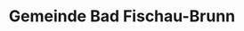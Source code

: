 ---
title: Gemeinde Bad Fischau-Brunn
url: /gemeinde-bad-fischau-brunn/
latitude: 47.824
longitude: 16.21
---